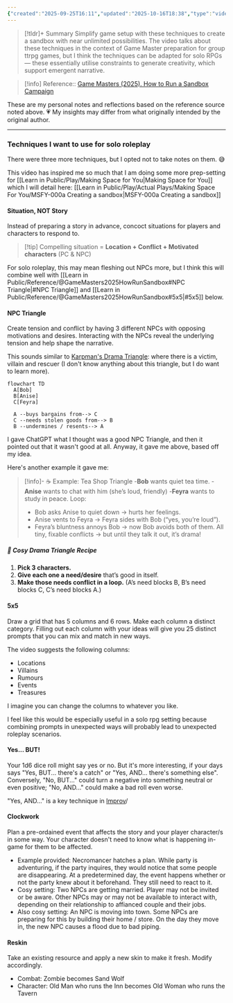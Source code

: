 ```yaml
---
{"created":"2025-09-25T16:11","updated":"2025-10-16T18:38","type":"video","noteIcon":"bee","dg-publish":true,"dg-path":"Reference/@GameMasters2025HowRunSandbox.md","permalink":"/reference/game-masters2025-how-run-sandbox/","dgPassFrontmatter":true}
---
```



>[!tldr]+ Summary
> Simplify game setup with these techniques to create a sandbox with near unlimited possibilities. The video talks about these techniques in the context of Game Master preparation for group ttrpg games, but I think the techniques can be adapted for solo RPGs — these essentially utilise constraints to generate creativity, which support emergent narrative. 

> [!info] Reference:: [Game Masters (2025). How to Run a Sandbox Campaign](https://www.youtube.com/watch?v=R9C4mgPjv4A)


<div class="transclusion internal-embed is-loaded"><div class="markdown-embed">




These are my personal notes and reflections based on the reference source noted above. 💗 My insights may differ from what originally intended by the original author. 

</div></div>


---
### Techniques I want to use for solo roleplay
There were three more techniques, but I opted not to take notes on them. 😅

This video has inspired me so much that I am doing some more prep-setting for [[Learn in Public/Play/Making Space for You\|Making Space for You]] which I will detail here: [[Learn in Public/Play/Actual Plays/Making Space For You/MSFY-000a Creating a sandbox\|MSFY-000a Creating a sandbox]]

#### Situation, NOT Story

Instead of preparing a story in advance, concoct situations for players and characters to respond to. 

> [!tip] Compelling situation = **Location + Conflict + Motivated characters** (PC & NPC)

For solo roleplay, this may mean fleshing out NPCs more, but I think this will combine well with [[Learn in Public/Reference/@GameMasters2025HowRunSandbox#NPC Triangle\|#NPC Triangle]] and [[Learn in Public/Reference/@GameMasters2025HowRunSandbox#5x5\|#5x5]] below. 

#### NPC Triangle 

Create tension and conflict by having 3 different NPCs with opposing motivations and desires. Interacting with the NPCs reveal the underlying tension and help shape the narrative. 

This sounds similar to [Karpman's Drama Triangle](https://cmdrysdale.wordpress.com/2015/03/20/using-karpmans-drama-triangle-to-help-develop-realistic-characters-in-when-writing-fiction-and-when-living-your-life/): where there is a victim, villain and rescuer (I don't know anything about this triangle, but I do want to learn more).

```mermaid
flowchart TD
  A[Bob]
  B[Anise]
  C[Feyra]

  A --buys bargains from--> C
  C --needs stolen goods from--> B
  B --undermines / resents--> A

```
I gave ChatGPT what I thought was a good NPC Triangle, and then it pointed out that it wasn't good at all. Anyway, it gave me above, based off my idea.

Here's another example it gave me: 

> [!info]- ☕ Example: Tea Shop Triangle
-**Bob** wants quiet tea time.
-**Anise** wants to chat with him (she’s loud, friendly)
-**Feyra** wants to study in peace.
Loop:
> - Bob asks Anise to quiet down → hurts her feelings.
> - Anise vents to Feyra → Feyra sides with Bob (“yes, you’re loud”).
> - Feyra’s bluntness annoys Bob → now Bob avoids both of them.
All tiny, fixable conflicts → but until they talk it out, it’s drama!

##### 🔺 Cosy Drama Triangle Recipe

1. **Pick 3 characters.**
2. **Give each one a need/desire** that’s good in itself.
3. **Make those needs conflict in a loop.** (A’s need blocks B, B’s need blocks C, C’s need blocks A.)

#### 5x5
Draw a grid that has 5 columns and 6 rows. Make each column a distinct category. Filling out each column with your ideas will give you 25 distinct prompts that you can mix and match in new ways. 

The video suggests the following columns: 
- Locations
- Villains
- Rumours 
- Events 
- Treasures 

I imagine you can change the columns to whatever you like. 

I feel like this would be especially useful in a solo rpg setting because combining prompts in unexpected ways will probably lead to unexpected roleplay scenarios. 

#### Yes... BUT! 
Your 1d6 dice roll might say yes or no. But it's more interesting, if your days says "Yes, BUT... there's a catch" or "Yes, AND... there's something else". Conversely, "No, BUT..." could turn a negative into something neutral or even positive; "No, AND..." could make a bad roll even worse. 

"Yes, AND..." is a key technique in [Improv](https://en.wikipedia.org/wiki/Yes,_and...)/

#### Clockwork 
Plan a pre-ordained event that affects the story and your player character/s in some way. Your character doesn't need to know what is happening in-game for them to be affected. 

- Example provided: Necromancer hatches a plan. While party is adventuring, if the party inquires, they would notice that some people are disappearing. At a predetermined day, the event happens whether or not the party knew about it beforehand. They still need to react to it. 
- Cosy setting: Two NPCs are getting married. Player may not be invited or be aware. Other NPCs may or may not be available to interact with, depending on their relationship to affianced couple and their jobs. 
- Also cosy setting: An NPC is moving into town. Some NPCs are preparing for this by building their home / store. On the day they move in, the new NPC causes a flood due to bad piping. 

#### Reskin
Take an existing resource and apply a new skin to make it fresh. Modify accordingly. 

- Combat: Zombie becomes Sand Wolf 
- Character: Old Man who runs the Inn becomes Old Woman who runs the Tavern 